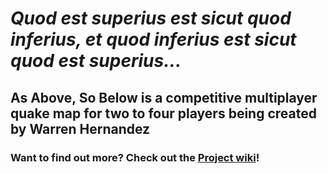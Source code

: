 # *Quod est superius est sicut quod inferius, et quod inferius est sicut quod est superius...*

## As Above, So Below is a competitive multiplayer quake map for two to four players being created by Warren Hernandez

### Want to find out more? Check out the [Project  wiki](https://github.com/Warhernandez/Plingus-Manor/wiki)!
